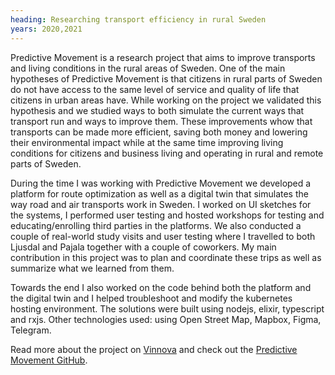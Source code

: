 ```yaml
---
heading: Researching transport efficiency in rural Sweden
years: 2020,2021
---
```


Predictive Movement is a research project that aims to improve transports and living conditions in the rural areas of Sweden. One of the main hypotheses of Predictive Movement is that citizens in rural parts of Sweden do not have access to the same level of service and quality of life that citizens in urban areas have. While working on the project we validated this hypothesis and we studied ways to both simulate the current ways that transport run and ways to improve them. These improvements whow that transports can be made more efficient, saving both money and lowering their environmental impact while at the same time improving living conditions for citizens and business living and operating in rural and remote parts of Sweden.

During the time I was working with Predictive Movement we developed a platform for route optimization as well as a digital twin that simulates the way road and air transports work in Sweden. I worked on UI sketches for the systems, I performed user testing and hosted workshops for testing and educating/enrolling third parties in the platforms. We also conducted a couple of real-world study visits and user testing where I travelled to both Ljusdal and Pajala together with a couple of coworkers. My main contribution in this project was to plan and coordinate these trips as well as summarize what we learned from them.

Towards the end I also worked on the code behind both the platform and the digital twin and I helped troubleshoot and modify the kubernetes hosting environment. The solutions were built using nodejs, elixir, typescript and rxjs. Other technologies used: using Open Street Map, Mapbox, Figma, Telegram.

Read more about the project on [Vinnova](https://www.vinnova.se/p/predictive-movement/) and check out the [Predictive Movement GitHub](https://github.com/PredictiveMovement).
